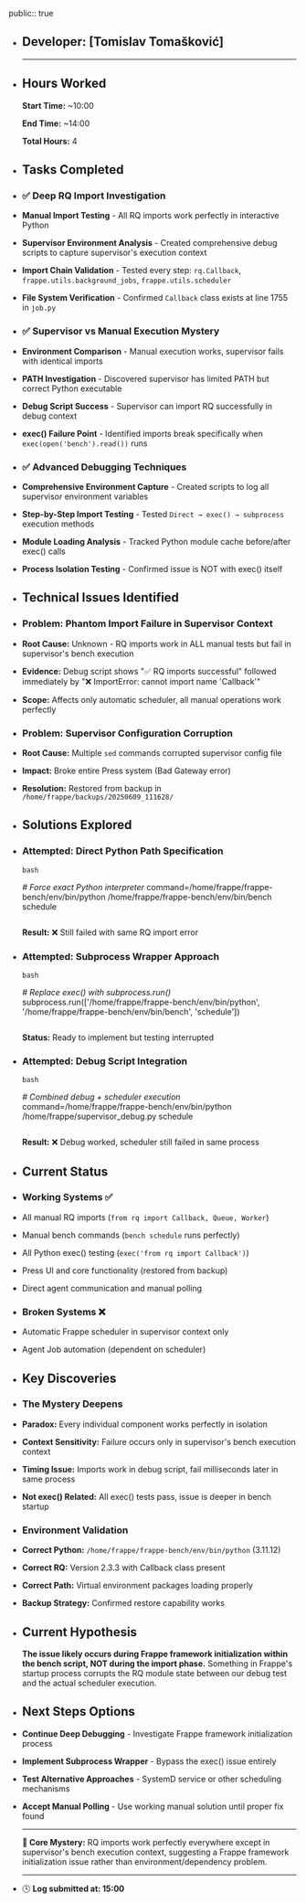 public:: true

- ## Developer: [Tomislav Tomašković]
  
  ---
- ## **Hours Worked**
  
  **Start Time:** ~10:00
  
  **End Time:** ~14:00
  
  **Total Hours:** 4
- ## **Tasks Completed**
- ### ✅  **Deep RQ Import Investigation**
- **Manual Import Testing** - All RQ imports work perfectly in interactive Python
- **Supervisor Environment Analysis** - Created comprehensive debug scripts to capture supervisor's execution context
- **Import Chain Validation** - Tested every step: `rq.Callback`, `frappe.utils.background_jobs`, `frappe.utils.scheduler`
- **File System Verification** - Confirmed `Callback` class exists at line 1755 in `job.py`
- ### ✅  **Supervisor vs Manual Execution Mystery**
- **Environment Comparison** - Manual execution works, supervisor fails with identical imports
- **PATH Investigation** - Discovered supervisor has limited PATH but correct Python executable
- **Debug Script Success** - Supervisor can import RQ successfully in debug context
- **exec() Failure Point** - Identified imports break specifically when `exec(open('bench').read())` runs
- ### ✅  **Advanced Debugging Techniques**
- **Comprehensive Environment Capture** - Created scripts to log all supervisor environment variables
- **Step-by-Step Import Testing** - Tested `Direct → exec() → subprocess` execution methods
- **Module Loading Analysis** - Tracked Python module cache before/after exec() calls
- **Process Isolation Testing** - Confirmed issue is NOT with exec() itself
- ## **Technical Issues Identified**
- ### **Problem: Phantom Import Failure in Supervisor Context**
- **Root Cause:** Unknown - RQ imports work in ALL manual tests but fail in supervisor's bench execution
- **Evidence:** Debug script shows "✅ RQ imports successful" followed immediately by "❌ ImportError: cannot import name 'Callback'"
- **Scope:** Affects only automatic scheduler, all manual operations work perfectly
- ### **Problem: Supervisor Configuration Corruption**
- **Root Cause:** Multiple `sed` commands corrupted supervisor config file
- **Impact:** Broke entire Press system (Bad Gateway error)
- **Resolution:** Restored from backup in `/home/frappe/backups/20250609_111628/`
- ## **Solutions Explored**
- ### **Attempted: Direct Python Path Specification**
  
  ```
  bash
  
  ```
  *# Force exact Python interpreter*
  command=/home/frappe/frappe-bench/env/bin/python /home/frappe/frappe-bench/env/bin/bench schedule
  ```
  ```
  
  **Result:** ❌ Still failed with same RQ import error
- ### **Attempted: Subprocess Wrapper Approach**
  
  ```
  bash
  
  ```
  *# Replace exec() with subprocess.run()*
  subprocess.run(['/home/frappe/frappe-bench/env/bin/python', '/home/frappe/frappe-bench/env/bin/bench', 'schedule'])
  ```
  ```
  
  **Status:** Ready to implement but testing interrupted
- ### **Attempted: Debug Script Integration**
  
  ```
  bash
  
  ```
  *# Combined debug + scheduler execution*
  command=/home/frappe/frappe-bench/env/bin/python /home/frappe/supervisor_debug.py schedule
  ```
  ```
  
  **Result:** ❌ Debug worked, scheduler still failed in same process
- ## **Current Status**
- ### **Working Systems ✅**
- All manual RQ imports (`from rq import Callback, Queue, Worker`)
- Manual bench commands (`bench schedule` runs perfectly)
- All Python exec() testing (`exec('from rq import Callback')`)
- Press UI and core functionality (restored from backup)
- Direct agent communication and manual polling
- ### **Broken Systems ❌**
- Automatic Frappe scheduler in supervisor context only
- Agent Job automation (dependent on scheduler)
- ## **Key Discoveries**
- ### **The Mystery Deepens**
- **Paradox:** Every individual component works perfectly in isolation
- **Context Sensitivity:** Failure occurs only in supervisor's bench execution context
- **Timing Issue:** Imports work in debug script, fail milliseconds later in same process
- **Not exec() Related:** All exec() tests pass, issue is deeper in bench startup
- ### **Environment Validation**
- **Correct Python:** `/home/frappe/frappe-bench/env/bin/python` (3.11.12)
- **Correct RQ:** Version 2.3.3 with Callback class present
- **Correct Path:** Virtual environment packages loading properly
- **Backup Strategy:** Confirmed restore capability works
- ## **Current Hypothesis**
  
  **The issue likely occurs during Frappe framework initialization within the bench script, NOT during the import phase.** Something in Frappe's startup process corrupts the RQ module state between our debug test and the actual scheduler execution.
- ## **Next Steps Options**
- **Continue Deep Debugging** - Investigate Frappe framework initialization process
- **Implement Subprocess Wrapper** - Bypass the exec() issue entirely
- **Test Alternative Approaches** - SystemD service or other scheduling mechanisms
- **Accept Manual Polling** - Use working manual solution until proper fix found
  
  ---
  
  **🎯 Core Mystery:** RQ imports work perfectly everywhere except in supervisor's bench execution context, suggesting a Frappe framework initialization issue rather than environment/dependency problem.
  
  ---
- 🕓 **Log submitted at: 15:00**